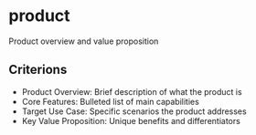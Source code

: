 # product

Product overview and value proposition

## Criterions

- Product Overview: Brief description of what the product is
- Core Features: Bulleted list of main capabilities
- Target Use Case: Specific scenarios the product addresses
- Key Value Proposition: Unique benefits and differentiators

